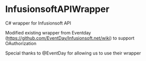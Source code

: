 # InfusionsoftAPIWrapper
C# wrapper for Infusionsoft API

Modified existing wrapper from Eventday (https://github.com/EventDay/Infusionsoft.net/wiki) to support OAuthorization

Special thanks to @EventDay for allowing us to use their wrapper
